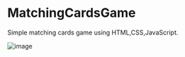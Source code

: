 # MatchingCardsGame
Simple matching cards game using HTML,CSS,JavaScript.

![image](https://user-images.githubusercontent.com/63055096/133908482-20de6445-f9ab-48ad-b6c8-b11f3bc4cf0f.png)

